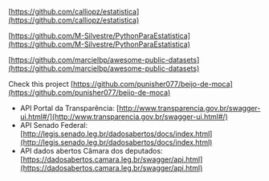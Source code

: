 [https://github.com/calliopz/estatistica](https://github.com/calliopz/estatistica)

[https://github.com/M-Silvestre/PythonParaEstatistica](https://github.com/M-Silvestre/PythonParaEstatistica)

[https://github.com/marcielbp/awesome-public-datasets](https://github.com/marcielbp/awesome-public-datasets)

Check this project [https://github.com/punisher077/beijo-de-moca](https://github.com/punisher077/beijo-de-moca)

- API Portal da Transparência: [http://www.transparencia.gov.br/swagger-ui.html#/](http://www.transparencia.gov.br/swagger-ui.html#/)
- API Senado Federal: [http://legis.senado.leg.br/dadosabertos/docs/index.html](http://legis.senado.leg.br/dadosabertos/docs/index.html)
- API dados abertos Câmara dos deputados: [https://dadosabertos.camara.leg.br/swagger/api.html](https://dadosabertos.camara.leg.br/swagger/api.html)
